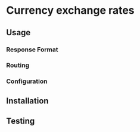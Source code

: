 # Currency exchange rates

## Usage

### Response Format

### Routing

### Configuration

## Installation

## Testing